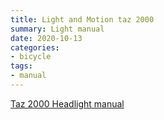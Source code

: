 ```yaml
---
title: Light and Motion taz 2000
summary: Light manual
date: 2020-10-13
categories:
- bicycle
tags:
- manual
---
```


<a href="https://mikejobrienmedia.s3-us-west-1.amazonaws.com/Taz_2000.pdf">Taz 2000 Headlight manual</a>
